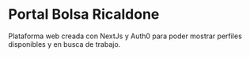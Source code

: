 # Portal Bolsa Ricaldone
Plataforma web creada con NextJs y Auth0 para 
poder mostrar perfiles disponibles y en busca de trabajo.
